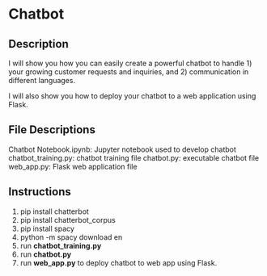 # Chatbot
## Description

I will show you how you can easily create a powerful chatbot to handle 1) your growing customer requests and inquiries, and 2) communication in different languages.
 
I will also show you how to deploy your chatbot to a web application using Flask.

## File Descriptions
Chatbot Notebook.ipynb: Jupyter notebook used to develop chatbot
chatbot_training.py: chatbot training file 
chatbot.py: executable chatbot file
web_app.py: Flask web application file

## Instructions
1. pip install chatterbot
2. pip install chatterbot_corpus
3. pip install spacy
4. python -m spacy download en
5. run **chatbot_training.py**
6. run **chatbot.py**
7. run **web_app.py** to deploy chatbot to web app using Flask.
